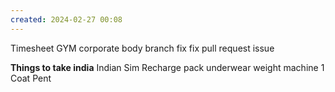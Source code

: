 ```yaml
---
created: 2024-02-27 00:08
---
```

Timesheet
GYM
corporate body branch fix
fix pull request issue


**Things to take india**
Indian Sim Recharge
pack underwear
weight machine 
1 Coat Pent


